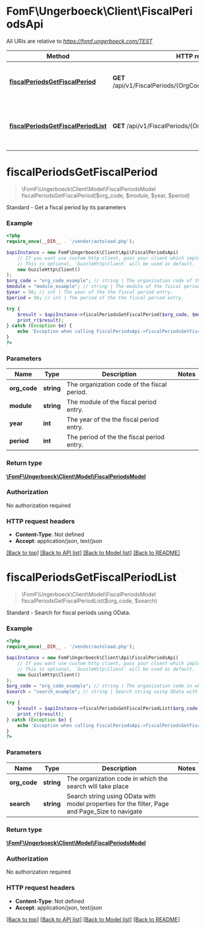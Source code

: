 # FomF\Ungerboeck\Client\FiscalPeriodsApi

All URIs are relative to *https://fomf.ungerboeck.com/TEST*

Method | HTTP request | Description
------------- | ------------- | -------------
[**fiscalPeriodsGetFiscalPeriod**](FiscalPeriodsApi.md#fiscalPeriodsGetFiscalPeriod) | **GET** /api/v1/FiscalPeriods/{OrgCode}/{Module}/{Year}/{Period} | Standard - Get a fiscal period by its parameters
[**fiscalPeriodsGetFiscalPeriodList**](FiscalPeriodsApi.md#fiscalPeriodsGetFiscalPeriodList) | **GET** /api/v1/FiscalPeriods/{OrgCode} | Standard - Search for fiscal periods using OData.


# **fiscalPeriodsGetFiscalPeriod**
> \FomF\Ungerboeck\Client\Model\FiscalPeriodsModel fiscalPeriodsGetFiscalPeriod($org_code, $module, $year, $period)

Standard - Get a fiscal period by its parameters

### Example
```php
<?php
require_once(__DIR__ . '/vendor/autoload.php');

$apiInstance = new FomF\Ungerboeck\Client\Api\FiscalPeriodsApi(
    // If you want use custom http client, pass your client which implements `GuzzleHttp\ClientInterface`.
    // This is optional, `GuzzleHttp\Client` will be used as default.
    new GuzzleHttp\Client()
);
$org_code = "org_code_example"; // string | The organization code of the fiscal period.
$module = "module_example"; // string | The module of the fiscal period entry.
$year = 56; // int | The year of the the fiscal period entry.
$period = 56; // int | The period of the the fiscal period entry.

try {
    $result = $apiInstance->fiscalPeriodsGetFiscalPeriod($org_code, $module, $year, $period);
    print_r($result);
} catch (Exception $e) {
    echo 'Exception when calling FiscalPeriodsApi->fiscalPeriodsGetFiscalPeriod: ', $e->getMessage(), PHP_EOL;
}
?>
```

### Parameters

Name | Type | Description  | Notes
------------- | ------------- | ------------- | -------------
 **org_code** | **string**| The organization code of the fiscal period. |
 **module** | **string**| The module of the fiscal period entry. |
 **year** | **int**| The year of the the fiscal period entry. |
 **period** | **int**| The period of the the fiscal period entry. |

### Return type

[**\FomF\Ungerboeck\Client\Model\FiscalPeriodsModel**](../Model/FiscalPeriodsModel.md)

### Authorization

No authorization required

### HTTP request headers

 - **Content-Type**: Not defined
 - **Accept**: application/json, text/json

[[Back to top]](#) [[Back to API list]](../../README.md#documentation-for-api-endpoints) [[Back to Model list]](../../README.md#documentation-for-models) [[Back to README]](../../README.md)

# **fiscalPeriodsGetFiscalPeriodList**
> \FomF\Ungerboeck\Client\Model\FiscalPeriodsModel fiscalPeriodsGetFiscalPeriodList($org_code, $search)

Standard - Search for fiscal periods using OData.

### Example
```php
<?php
require_once(__DIR__ . '/vendor/autoload.php');

$apiInstance = new FomF\Ungerboeck\Client\Api\FiscalPeriodsApi(
    // If you want use custom http client, pass your client which implements `GuzzleHttp\ClientInterface`.
    // This is optional, `GuzzleHttp\Client` will be used as default.
    new GuzzleHttp\Client()
);
$org_code = "org_code_example"; // string | The organization code in which the search will take place
$search = "search_example"; // string | Search string using OData with model properties for the filter, Page and Page_Size to navigate

try {
    $result = $apiInstance->fiscalPeriodsGetFiscalPeriodList($org_code, $search);
    print_r($result);
} catch (Exception $e) {
    echo 'Exception when calling FiscalPeriodsApi->fiscalPeriodsGetFiscalPeriodList: ', $e->getMessage(), PHP_EOL;
}
?>
```

### Parameters

Name | Type | Description  | Notes
------------- | ------------- | ------------- | -------------
 **org_code** | **string**| The organization code in which the search will take place |
 **search** | **string**| Search string using OData with model properties for the filter, Page and Page_Size to navigate |

### Return type

[**\FomF\Ungerboeck\Client\Model\FiscalPeriodsModel**](../Model/FiscalPeriodsModel.md)

### Authorization

No authorization required

### HTTP request headers

 - **Content-Type**: Not defined
 - **Accept**: application/json, text/json

[[Back to top]](#) [[Back to API list]](../../README.md#documentation-for-api-endpoints) [[Back to Model list]](../../README.md#documentation-for-models) [[Back to README]](../../README.md)

